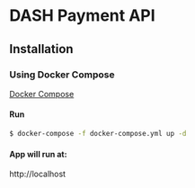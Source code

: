 # DASH Payment API

## Installation

### Using Docker Compose

[Docker Compose](https://docs.docker.com/compose/install/)

#### Run
```bash
$ docker-compose -f docker-compose.yml up -d
```

#### App will run at:
http://localhost
